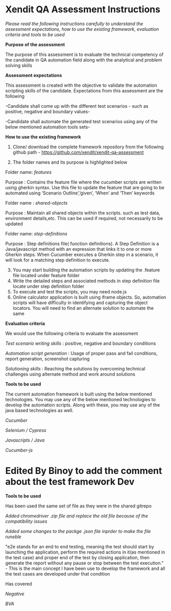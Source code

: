 
# Xendit QA Assessment Instructions

*Please read the following instructions carefully to understand the assessment expectations, how to use the existing framework, evaluation criteria and tools to be used*

**Purpose of the assessment**

The purpose of this assessment is to evaluate the technical competency of the candidate in QA automation field along with the analytical and problem solving skills

**Assessment expectations**

This assessment is created with the objective to validate the automation scripting skills of the candidate. Expectations from this assessment are the following

-Candidate shall come up with the different test scenarios - such as positive, negative and boundary values-

-Candidate shall automate the generated test scenarios using any of the below mentioned automation tools sets-

**How to use the existing framework**

1. Clone/ download the complete framework repository from the following github path - https://github.com/xendit/xendit-qa-assessment

2. The folder names and its purpose is highlighted below

Folder name: *features*

Purpose : Contains the feature file where the cucumber scripts are written using gherkin syntax. Use this file to update the feature that are going to be automated using ‘Scenario Outline’,’given’, ‘When’ and ‘Then’ keywords

Folder name : *shared-objects*

Purpose : Maintain all shared objects within the scripts. such as test data, environment details,etc. This can be used if required, not necessarily to be updated 

 Folder name: *step-definitions*
 
Purpose : Step definitions file( function definitions). A Step Definition is a Java/javascript method with an expression that links it to one or more Gherkin steps. When Cucumber executes a Gherkin step in a scenario, it will look for a matching step definition to execute.
	
3. You may start building the automation scripts by updating the .feature file located under feature folder
4. Write the detailed steps and associated methods in step definition file locate under step definition folder
5. To execute and test the scripts, you may need node.js
6. Online calculator application is built using iframe objects. So, automation scripts will have difficulty in identifying and capturing the object locators. You will need to find an alternate solution to automate the same

**Evaluation criteria**
	
We would use the following criteria to evaluate the assessment

*Test scenario writing skills* : positive, negative and boundary conditions

*Automation script generation* : Usage of proper pass and fail conditions, report generation, screenshot capturing

*Solutioning skills* : Reaching the solutions by overcoming technical challenges using alternate method and work around solutions

**Tools to be used**
	
The current automation framework is built using the below mentioned technologies. You may use any of the below mentioned technologies to develop the automation scripts. Along with these, you may use any of the java based technologies as well.

*Cucumber*

*Selenium / Cypress*

*Javascripts / Java*

*Cucumber-js*

# Edited By Binoy to add the comment about the test framework Dev

**Tools to be used**

Has been used the same set of file as they were in the shared gitrepo

*Added chromedriver .zip file and replace the old file because of the compatibility issues*

*Added some changes to the packge .json file inprder to make the file runeble*


"e2e stands for an end to end testing, meaning the test should start by launching the application, perform the required actions in it(as mentioned in the test case) and proper end of the test by closing application, then generate the report without any pause or stop between the test execution." - This is the main concept I have been use to develop the framework and all the test cases are developed under that condition

Has covered 

*Negative*

*BVA*
